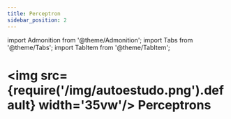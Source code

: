 ```yaml
---
title: Perceptron
sidebar_position: 2
---
```

import Admonition from '@theme/Admonition';
import Tabs from '@theme/Tabs';
import TabItem from '@theme/TabItem';

# <img src={require('/img/autoestudo.png').default} width='35vw'/> Perceptrons

